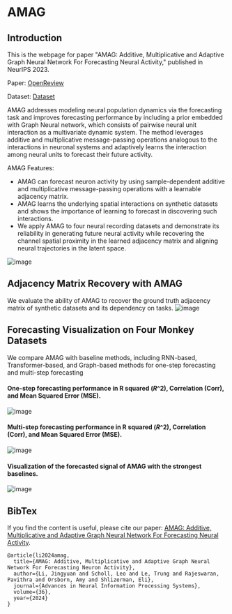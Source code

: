 # AMAG
## Introduction
This is the webpage for paper "AMAG: Additive, Multiplicative and Adaptive Graph Neural Network For Forecasting Neural Activity," published in NeurIPS 2023.

Paper: 
[OpenReview](https://openreview.net/forum?id=7ntI4kcoqG) 

Dataset:
[Dataset](https://zenodo.org/doi/10.5281/zenodo.10139709)


AMAG addresses modeling neural population dynamics via the forecasting task and improves forecasting performance by including a prior embedded with Graph Neural network, which consists of pairwise neural unit interaction as a multivariate dynamic system. The method leverages additive and multiplicative message-passing operations analogous to the interactions in neuronal systems and adaptively learns the interaction among neural units to forecast their future activity. 

AMAG Features:

- AMAG can forecast neuron activity by using sample-dependent additive and multiplicative message-passing operations with a learnable adjacency matrix.
- AMAG learns the underlying spatial interactions on synthetic datasets and shows the importance of learning to forecast in discovering such interactions.
- We apply AMAG to four neural recording datasets and demonstrate its reliability in generating future neural activity while recovering the channel spatial proximity in the learned adjacency matrix and aligning neural trajectories in the latent space.

![image](https://github.com/christincha/AMAG/assets/27986186/0625055d-0619-4fec-bb72-af42edfbf12d)


## Adjacency Matrix Recovery with AMAG
We evaluate the ability of AMAG to recover the ground truth adjacency matrix of synthetic datasets and its dependency on tasks.
![image](https://github.com/christincha/AMAG/assets/27986186/535172d7-8fe0-4b09-8fda-d22a983f1a53)


## Forecasting Visualization on Four Monkey Datasets
We compare AMAG with baseline methods, including RNN-based, Transformer-based, and Graph-based methods for one-step forecasting and multi-step forecasting
#### One-step forecasting performance in R squared ($R\^2$), Correlation (Corr), and Mean Squared Error (MSE).
![image](https://github.com/christincha/AMAG/assets/27986186/3cb40c18-d32c-4f2f-881e-9ce7e3679d6c)

#### Multi-step forecasting performance in R squared ($R\^2$), Correlation (Corr), and Mean Squared Error (MSE).
![image](https://github.com/christincha/AMAG/assets/27986186/0da625b1-99d2-4676-9dd0-affee9b99c29)


#### Visualization of the forecasted signal of AMAG with the strongest baselines.
![image](https://github.com/christincha/AMAG/assets/27986186/49833ebb-47e9-4347-91a4-baade35fa7f7)

## BibTex
If you find the content is useful, please cite our paper: [AMAG: Additive, Multiplicative and Adaptive Graph Neural Network For Forecasting Neural Activity](https://openreview.net/forum?id=7ntI4kcoqG).

    @article{li2024amag,
      title={AMAG: Additive, Multiplicative and Adaptive Graph Neural Network For Forecasting Neuron Activity},
      author={Li, Jingyuan and Scholl, Leo and Le, Trung and Rajeswaran, Pavithra and Orsborn, Amy and Shlizerman, Eli},
      journal={Advances in Neural Information Processing Systems},
      volume={36},
      year={2024}
    }

